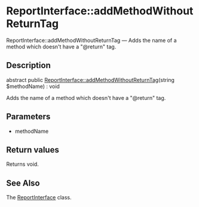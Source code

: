 ReportInterface::addMethodWithoutReturnTag
================

ReportInterface::addMethodWithoutReturnTag — Adds the name of a method which doesn't have a "@return" tag.

Description
---------------


abstract public [ReportInterface::addMethodWithoutReturnTag](https://github.com/lingtalfi/DocTools/blob/master/doc/api/DocTools/Report/ReportInterface/addMethodWithoutReturnTag.md)(string $methodName) : void




Adds the name of a method which doesn't have a "@return" tag.




Parameters
--------------


- methodName
    


Return values
----------------

Returns void.









See Also
-----------

The [ReportInterface](https://github.com/lingtalfi/DocTools/blob/master/doc/api/DocTools/Report/ReportInterface.md) class.
